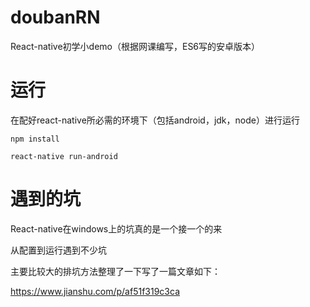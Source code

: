 # doubanRN
React-native初学小demo（根据网课编写，ES6写的安卓版本）
# 运行
在配好react-native所必需的环境下（包括android，jdk，node）进行运行

`npm install`

`react-native run-android`

# 遇到的坑

React-native在windows上的坑真的是一个接一个的来

从配置到运行遇到不少坑

主要比较大的排坑方法整理了一下写了一篇文章如下：

https://www.jianshu.com/p/af51f319c3ca

